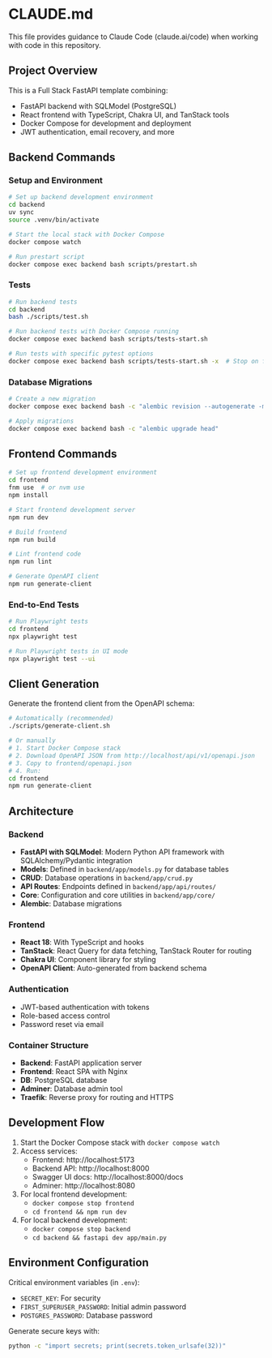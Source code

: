 # CLAUDE.md

This file provides guidance to Claude Code (claude.ai/code) when working with code in this repository.

## Project Overview

This is a Full Stack FastAPI template combining:
- FastAPI backend with SQLModel (PostgreSQL)
- React frontend with TypeScript, Chakra UI, and TanStack tools
- Docker Compose for development and deployment
- JWT authentication, email recovery, and more

## Backend Commands

### Setup and Environment

```bash
# Set up backend development environment
cd backend
uv sync
source .venv/bin/activate

# Start the local stack with Docker Compose
docker compose watch

# Run prestart script
docker compose exec backend bash scripts/prestart.sh
```

### Tests

```bash
# Run backend tests
cd backend
bash ./scripts/test.sh

# Run backend tests with Docker Compose running
docker compose exec backend bash scripts/tests-start.sh

# Run tests with specific pytest options
docker compose exec backend bash scripts/tests-start.sh -x  # Stop on first error
```

### Database Migrations

```bash
# Create a new migration
docker compose exec backend bash -c "alembic revision --autogenerate -m 'Description of changes'"

# Apply migrations
docker compose exec backend bash -c "alembic upgrade head"
```

## Frontend Commands

```bash
# Set up frontend development environment
cd frontend
fnm use  # or nvm use
npm install

# Start frontend development server
npm run dev

# Build frontend
npm run build

# Lint frontend code
npm run lint

# Generate OpenAPI client
npm run generate-client
```

### End-to-End Tests

```bash
# Run Playwright tests
cd frontend
npx playwright test

# Run Playwright tests in UI mode
npx playwright test --ui
```

## Client Generation

Generate the frontend client from the OpenAPI schema:

```bash
# Automatically (recommended)
./scripts/generate-client.sh

# Or manually
# 1. Start Docker Compose stack
# 2. Download OpenAPI JSON from http://localhost/api/v1/openapi.json
# 3. Copy to frontend/openapi.json
# 4. Run:
cd frontend
npm run generate-client
```

## Architecture

### Backend

- **FastAPI with SQLModel**: Modern Python API framework with SQLAlchemy/Pydantic integration
- **Models**: Defined in `backend/app/models.py` for database tables
- **CRUD**: Database operations in `backend/app/crud.py`
- **API Routes**: Endpoints defined in `backend/app/api/routes/`
- **Core**: Configuration and core utilities in `backend/app/core/`
- **Alembic**: Database migrations

### Frontend

- **React 18**: With TypeScript and hooks
- **TanStack**: React Query for data fetching, TanStack Router for routing
- **Chakra UI**: Component library for styling
- **OpenAPI Client**: Auto-generated from backend schema

### Authentication

- JWT-based authentication with tokens
- Role-based access control
- Password reset via email

### Container Structure

- **Backend**: FastAPI application server
- **Frontend**: React SPA with Nginx
- **DB**: PostgreSQL database
- **Adminer**: Database admin tool
- **Traefik**: Reverse proxy for routing and HTTPS

## Development Flow

1. Start the Docker Compose stack with `docker compose watch`
2. Access services:
   - Frontend: http://localhost:5173
   - Backend API: http://localhost:8000
   - Swagger UI docs: http://localhost:8000/docs
   - Adminer: http://localhost:8080
3. For local frontend development:
   - `docker compose stop frontend`
   - `cd frontend && npm run dev`
4. For local backend development:
   - `docker compose stop backend`
   - `cd backend && fastapi dev app/main.py`

## Environment Configuration

Critical environment variables (in `.env`):
- `SECRET_KEY`: For security
- `FIRST_SUPERUSER_PASSWORD`: Initial admin password
- `POSTGRES_PASSWORD`: Database password

Generate secure keys with:
```bash
python -c "import secrets; print(secrets.token_urlsafe(32))"
```